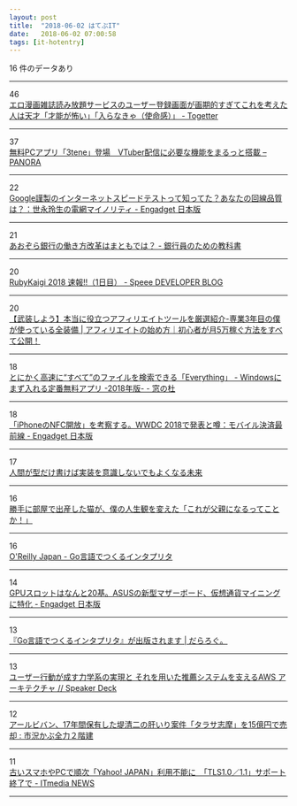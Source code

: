 ```yaml
---
layout: post
title:  "2018-06-02 はてぶIT"
date:   2018-06-02 07:00:58
tags: [it-hotentry]
---
```

16 件のデータあり

<hr><div class="row">
<div class="col-1"><span class="badge badge-pill badge-success h2">46</span></div>
<div class="col-11"><a href='https://togetter.com/li/1232990' target='_blank'>エロ漫画雑誌読み放題サービスのユーザー登録画面が画期的すぎてこれを考えた人は天才「才能が怖い」「入らなきゃ（使命感）」 - Togetter</a></div>
</div>
<hr>
<div class="row">
<div class="col-1"><span class="badge badge-pill badge-success h2">37</span></div>
<div class="col-11"><a href='http://panora.tokyo/63628/' target='_blank'>無料PCアプリ「3tene」登場　VTuber配信に必要な機能をまるっと搭載 – PANORA</a></div>
</div>
<hr>
<div class="row">
<div class="col-1"><span class="badge badge-pill badge-success h2">22</span></div>
<div class="col-11"><a href='https://japanese.engadget.com/2018/06/01/google/' target='_blank'>Google謹製のインターネットスピードテストって知ってた？あなたの回線品質は？：世永玲生の電網マイノリティ - Engadget 日本版</a></div>
</div>
<hr>
<div class="row">
<div class="col-1"><span class="badge badge-pill badge-success h2">21</span></div>
<div class="col-11"><a href='http://www.financepensionrealestate.work/entry/2018/06/01/224714' target='_blank'>あおぞら銀行の働き方改革はまともでは？ - 銀行員のための教科書</a></div>
</div>
<hr>
<div class="row">
<div class="col-1"><span class="badge badge-pill badge-success h2">20</span></div>
<div class="col-11"><a href='http://tech.speee.jp/entry/2018/06/01/131757' target='_blank'>RubyKaigi 2018 速報!!（1日目） - Speee DEVELOPER BLOG</a></div>
</div>
<hr>
<div class="row">
<div class="col-1"><span class="badge badge-pill badge-success h2">20</span></div>
<div class="col-11"><a href='http://hituji-affiliate.com/tool/' target='_blank'>【武装しよう】本当に役立つアフィリエイトツールを厳選紹介-専業3年目の僕が使っている全装備 | アフィリエイトの始め方｜初心者が月5万稼ぐ方法をすべて公開！</a></div>
</div>
<hr>
<div class="row">
<div class="col-1"><span class="badge badge-pill badge-success h2">18</span></div>
<div class="col-11"><a href='https://forest.watch.impress.co.jp/docs/serial/winbasic2018/1125142.html' target='_blank'>とにかく高速に“すべて”のファイルを検索できる「Everything」 - Windowsにまず入れる定番無料アプリ -2018年版- - 窓の杜</a></div>
</div>
<hr>
<div class="row">
<div class="col-1"><span class="badge badge-pill badge-success h2">18</span></div>
<div class="col-11"><a href='https://japanese.engadget.com/2018/06/01/wwdc18-iphone-nfc/' target='_blank'>「iPhoneのNFC開放」を考察する。WWDC 2018で発表と噂：モバイル決済最前線 - Engadget 日本版</a></div>
</div>
<hr>
<div class="row">
<div class="col-1"><span class="badge badge-pill badge-success h2">17</span></div>
<div class="col-11"><a href='https://qiita.com/arowM/items/b92075627ddb4ad92d1e' target='_blank'>人間が型だけ書けば実装を意識しないでもよくなる未来</a></div>
</div>
<hr>
<div class="row">
<div class="col-1"><span class="badge badge-pill badge-success h2">16</span></div>
<div class="col-11"><a href='https://www.huffingtonpost.jp/2018/06/01/i-became-a-cats-dad_a_23448496/' target='_blank'>勝手に部屋で出産した猫が、僕の人生観を変えた「これが父親になるってことか！」</a></div>
</div>
<hr>
<div class="row">
<div class="col-1"><span class="badge badge-pill badge-success h2">16</span></div>
<div class="col-11"><a href='http://www.oreilly.co.jp/books/9784873118222/index.html' target='_blank'>O'Reilly Japan - Go言語でつくるインタプリタ</a></div>
</div>
<hr>
<div class="row">
<div class="col-1"><span class="badge badge-pill badge-success h2">14</span></div>
<div class="col-11"><a href='https://japanese.engadget.com/2018/06/01/asus-gpu-20/' target='_blank'>GPUスロットはなんと20基。ASUSの新型マザーボード、仮想通貨マイニングに特化 - Engadget 日本版</a></div>
</div>
<hr>
<div class="row">
<div class="col-1"><span class="badge badge-pill badge-success h2">13</span></div>
<div class="col-11"><a href='https://darashi.net/2018/06/01/writing-an-interpreter-in-go-ja.html' target='_blank'>『Go言語でつくるインタプリタ』が出版されます | だらろぐ。</a></div>
</div>
<hr>
<div class="row">
<div class="col-1"><span class="badge badge-pill badge-success h2">13</span></div>
<div class="col-11"><a href='https://speakerdeck.com/mathetake/yuzaxing-dong-gacheng-suli-xue-xi-falseshi-xian-to-sorewoyong-itatui-jian-sisutemuwozhi-eruaws-akitekutiya' target='_blank'>ユーザー行動が成す力学系の実現と それを用いた推薦システムを支えるAWS アーキテクチャ // Speaker Deck</a></div>
</div>
<hr>
<div class="row">
<div class="col-1"><span class="badge badge-pill badge-success h2">12</span></div>
<div class="col-11"><a href='http://kabumatome.doorblog.jp/archives/65763020.html' target='_blank'>アールビバン、17年間保有した堤清二の肝いり案件「タラサ志摩」を15億円で売却 : 市況かぶ全力２階建</a></div>
</div>
<hr>
<div class="row">
<div class="col-1"><span class="badge badge-pill badge-success h2">11</span></div>
<div class="col-11"><a href='http://www.itmedia.co.jp/news/articles/1806/01/news132.html' target='_blank'>古いスマホやPCで順次「Yahoo! JAPAN」利用不能に　「TLS1.0／1.1」サポート終了で - ITmedia NEWS</a></div>
</div>
<hr>
